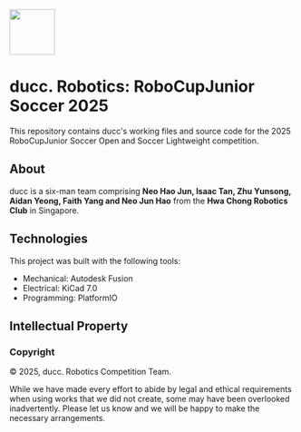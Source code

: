 <img src="assets/icons/logo.png" alt="" width="80"/>

# ducc. Robotics: RoboCupJunior Soccer 2025

This repository contains ducc's working files and source code for the 2025 RoboCupJunior Soccer Open and Soccer Lightweight competition.

## About

ducc is a six-man team comprising **Neo Hao Jun, Isaac Tan, Zhu Yunsong, Aidan Yeong, Faith Yang and Neo Jun Hao** from the **Hwa Chong Robotics Club** in Singapore.

## Technologies

This project was built with the following tools:

- Mechanical: Autodesk Fusion
- Electrical: KiCad 7.0
- Programming: PlatformIO

## Intellectual Property

### Copyright

© 2025, ducc. Robotics Competition Team.

While we have made every effort to abide by legal and ethical requirements when using works that we did not create, some may have been overlooked inadvertently. Please let us know and we will be happy to make the necessary arrangements.
